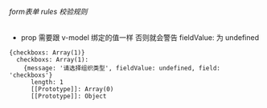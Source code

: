 ###### form表单 rules 校验规则 
- prop 需要跟 v-model 绑定的值一样 否则就会警告 fieldValue: 为 undefined
```
{checkboxs: Array(1)}
  checkboxs: Array(1): 
    {message: '请选择组织类型', fieldValue: undefined, field: 'checkboxs'}
      length: 1
      [[Prototype]]: Array(0)
      [[Prototype]]: Object
```
